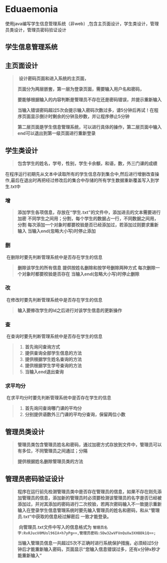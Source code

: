 # Eduaemonia
使用java编写学生信息管理系统（非web）,包含主页面设计，学生类设计，管理员类设计，管理员密码验证设计
## 学生信息管理系统

## 主页面设计



> ​	**设计密码页面和进入系统的主页面，**
>
> ​	**页面分为两层嵌套，第一层为登录页面，需要输入用户名和密码，**
>
> ​	**要能够根据输入的内容判断是管理员不存在还是密码错误，并提示重新输入**
>
> ​	**当输入错误密码超过5次会提示输入密码次数过多，请5分钟后再试！在程序页面显示倒计时剩余的分钟及秒数，并让程序停止5分钟**
>
> ​	**第二层页面是学生信息管理系统，可以进行具体的操作，第二层页面中输入end可以退出到第一级页面进行重新登录**



## 学生类设计

> **包含学生的姓名，学号，性别，学生卡余额，和语，数，外三门课的成绩**

​	在程序运行初期先从文本中读取所有的学生信息存到集合中,然后进行增删改查操作,最后在退出时再把经过修改后的集合中存储的所有学生数据重新覆盖写入到学生.txt中

### 增

> **添加学生各项信息，存放在“学生.txt”的文件中，添加进去的文本需要进行加密**
> **不同学生之间用；分割，每个学生的数据占一行，不同数据之间用，分割**
> **每次添加一个对象时都要校验是否已经添加过，若添加过则要求重新输入**
> **当输入end(忽略大小写)时停止添加**

### 删

​	在删除时要先判断管理系统中是否存在学生的信息

> **删除该学生的所有信息**
> **提供按姓名删除和按学号删除两种方式**
> **每次删除一个对象时都要校验是否存在**
> **当输入end(忽略大小写)时停止删除**

### 改

​	在修改时要先判断管理系统中是否存在学生的信息

>   **输入要修改学生的Id之后进行对该学生信息的更新操作**

### **查**

​	在查询时要先判断管理系统中是否存在学生的信息

> 1. **首先询问查询方式**
> 2. **提供查询全部学生信息的方法**
> 3. **提供根据学生姓名查询的方法**
> 4. **提供根据学生学号查询的方法**
> 5. **当输入end退出查询**

### 求平均分

​	在求平均分时要先判断管理系统中是否存在学生的信息

>1. **首先询问查询哪门课的平均分**
>2. **分别提供语数外三门课的平均分查询，保留两位小数**

## 管理员类设计

> ​	**管理员类包含管理员姓名和密码，通过加密方式存放到文件中，管理员可以有多位，不同管理员之间通过；分隔**
>
> **提供根据姓名删除管理员类的方法**

## 管理员密码验证设计

> ​	**程序在运行前先检测管理员类中是否存在管理员的信息，如果不存在则先添加管理员的信息，添加新的管理员时必须要检测该管理员的名字是否已经被添加过，并对其添加的密码进行二次校验，若两次密码输入不一致提示重新输入**
> ​	**在登录学生信息管理系统时要先输入管理员的姓名和密码，和从”管理员.txt“中获取的信息经过解密后**
> **一致才能登录。**
>
> ​	**向管理员.txt文件中写入的信息格式为**
> ​	**`管理员名字:RvRJucV0MUsl96IA+h7yPg==,管理员密码:5Dw32wVFVnQuXw3XHBDk1Q==;`**
>
> ​	**当输入管理员信息一共超过5次不正确时进行系统保护措施，必须经过5分钟后才能重新输入密码，页面显示“您输入信息错误过多，还有x分钟x秒才能重新输入”**
